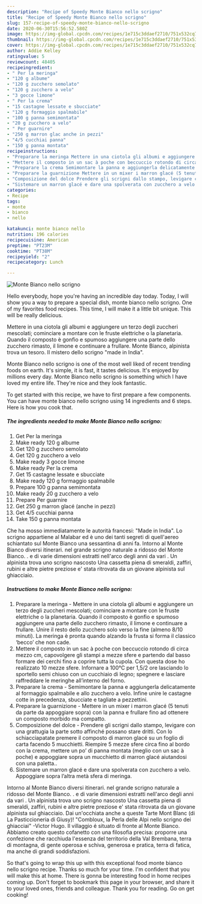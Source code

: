 ```yaml
---
description: "Recipe of Speedy Monte Bianco nello scrigno"
title: "Recipe of Speedy Monte Bianco nello scrigno"
slug: 157-recipe-of-speedy-monte-bianco-nello-scrigno
date: 2020-06-30T15:56:52.580Z
image: https://img-global.cpcdn.com/recipes/1e715c3ddaef2710/751x532cq70/monte-bianco-nello-scrigno-recipe-main-photo.jpg
thumbnail: https://img-global.cpcdn.com/recipes/1e715c3ddaef2710/751x532cq70/monte-bianco-nello-scrigno-recipe-main-photo.jpg
cover: https://img-global.cpcdn.com/recipes/1e715c3ddaef2710/751x532cq70/monte-bianco-nello-scrigno-recipe-main-photo.jpg
author: Addie Kelley
ratingvalue: 5
reviewcount: 48405
recipeingredient:
- " Per la meringa"
- "120 g albume"
- "120 g zucchero semolato"
- "120 g zucchero a velo"
- "3 gocce limone"
- " Per la crema"
- "15 castagne lessate e sbucciate"
- "120 g formaggio spalmabile"
- "100 g panna semimontata"
- "20 g zucchero a velo"
- " Per guarnire"
- "250 g marron glac anche in pezzi"
- "4/5 cucchiai panna"
- "150 g panna montata"
recipeinstructions:
- "Preparare la meringa Mettere in una ciotola gli albumi e aggiungere un terzo degli zuccheri mescolati; cominciare a montare con le fruste elettriche o la planetaria. Quando il composto è gonfio e spumoso aggiungere una parte dello zucchero rimasto, il limone e continuare a frullare. Unire il resto dello zucchero solo verso la fine (almeno 8/10 minuti). La meringa è pronta quando alzando la frusta si forma il classico ‘becco’ che non cade."
- "Mettere il composto in un sac à poche con beccuccio rotondo di circa mezzo cm, capovolgere gli stampi a mezze sfere e partendo dal basso formare dei cerchi fino a coprire tutta la cupola. Con questa dose ho realizzato 10 mezze sfere. Infornare a 100°C per 1,5/2 ore lasciando lo sportello semi chiuso con un cucchiaio di legno; spegnere e lasciare raffreddare le meringhe all’interno del forno."
- "Preparare la crema Semimontare la panna e aggiungerla delicatamente al formaggio spalmabile e allo zucchero a velo. Infine unire le castagne cotte in precedenza, sbucciate e tagliate a pezzettini."
- "Preparare la guarnizione Mettere in un mixer i marron glacé (5 tenuti da parte da appoggiare sopra) con la panna e frullare fino ad ottenere un composto morbido ma compatto."
- "Composizione del dolce Prendere gli scrigni dallo stampo, levigare con una grattugia la parte sotto affinché possano stare dritti. Con lo schiacciapatate premere il composto di marron glacé su un foglio di carta facendo 5 mucchietti. Riempire 5 mezze sfere circa fino al bordo con la crema, mettere un po’ di panna montata (meglio con un sac à poche) e appoggiare sopra un mucchietto di marron glacé aiutandosi con una paletta.."
- "Sistemare un marron glacé e dare una spolverata con zucchero a velo. Appoggiare sopra l’altra metà sfera di meringa."
categories:
- Recipe
tags:
- monte
- bianco
- nello

katakunci: monte bianco nello 
nutrition: 196 calories
recipecuisine: American
preptime: "PT23M"
cooktime: "PT38M"
recipeyield: "2"
recipecategory: Lunch

---
```



![Monte Bianco nello scrigno](https://img-global.cpcdn.com/recipes/1e715c3ddaef2710/751x532cq70/monte-bianco-nello-scrigno-recipe-main-photo.jpg)

Hello everybody, hope you're having an incredible day today. Today, I will show you a way to prepare a special dish, monte bianco nello scrigno. One of my favorites food recipes. This time, I will make it a little bit unique. This will be really delicious.

Mettere in una ciotola gli albumi e aggiungere un terzo degli zuccheri mescolati; cominciare a montare con le fruste elettriche o la planetaria. Quando il composto è gonfio e spumoso aggiungere una parte dello zucchero rimasto, il limone e continuare a frullare. Monte Bianco, alpinista trova un tesoro. Il mistero dello scrigno &#34;made in India&#34;.

Monte Bianco nello scrigno is one of the most well liked of recent trending foods on earth. It's simple, it is fast, it tastes delicious. It's enjoyed by millions every day. Monte Bianco nello scrigno is something which I have loved my entire life. They're nice and they look fantastic.


To get started with this recipe, we have to first prepare a few components. You can have monte bianco nello scrigno using 14 ingredients and 6 steps. Here is how you cook that.

<!--inarticleads1-->

##### The ingredients needed to make Monte Bianco nello scrigno:

1. Get  Per la meringa
1. Make ready 120 g albume
1. Get 120 g zucchero semolato
1. Get 120 g zucchero a velo
1. Make ready 3 gocce limone
1. Make ready  Per la crema
1. Get 15 castagne lessate e sbucciate
1. Make ready 120 g formaggio spalmabile
1. Prepare 100 g panna semimontata
1. Make ready 20 g zucchero a velo
1. Prepare  Per guarnire
1. Get 250 g marron glacé (anche in pezzi)
1. Get 4/5 cucchiai panna
1. Take 150 g panna montata


Che ha mosso immediatamente le autorità francesi: &#34;Made in India&#34;. Lo scrigno appartiene al Malabar ed è uno dei tanti segreti di quell&#39;aereo schiantato sul Monte Bianco una sessantina di anni fa. Intorno al Monte Bianco diversi itinerari. nel grande scrigno naturale a ridosso del Monte Bianco. . e di varie dimensioni estratti nell&#39;arco degli anni da vari . Un alpinista trova uno scrigno nascosto Una cassetta piena di smeraldi, zaffiri, rubini e altre pietre preziose e&#39; stata ritrovata da un giovane alpinista sul ghiacciaio. 

<!--inarticleads2-->

##### Instructions to make Monte Bianco nello scrigno:

1. Preparare la meringa - Mettere in una ciotola gli albumi e aggiungere un terzo degli zuccheri mescolati; cominciare a montare con le fruste elettriche o la planetaria. Quando il composto è gonfio e spumoso aggiungere una parte dello zucchero rimasto, il limone e continuare a frullare. Unire il resto dello zucchero solo verso la fine (almeno 8/10 minuti). La meringa è pronta quando alzando la frusta si forma il classico ‘becco’ che non cade.
1. Mettere il composto in un sac à poche con beccuccio rotondo di circa mezzo cm, capovolgere gli stampi a mezze sfere e partendo dal basso formare dei cerchi fino a coprire tutta la cupola. Con questa dose ho realizzato 10 mezze sfere. Infornare a 100°C per 1,5/2 ore lasciando lo sportello semi chiuso con un cucchiaio di legno; spegnere e lasciare raffreddare le meringhe all’interno del forno.
1. Preparare la crema - Semimontare la panna e aggiungerla delicatamente al formaggio spalmabile e allo zucchero a velo. Infine unire le castagne cotte in precedenza, sbucciate e tagliate a pezzettini.
1. Preparare la guarnizione - Mettere in un mixer i marron glacé (5 tenuti da parte da appoggiare sopra) con la panna e frullare fino ad ottenere un composto morbido ma compatto.
1. Composizione del dolce - Prendere gli scrigni dallo stampo, levigare con una grattugia la parte sotto affinché possano stare dritti. Con lo schiacciapatate premere il composto di marron glacé su un foglio di carta facendo 5 mucchietti. Riempire 5 mezze sfere circa fino al bordo con la crema, mettere un po’ di panna montata (meglio con un sac à poche) e appoggiare sopra un mucchietto di marron glacé aiutandosi con una paletta..
1. Sistemare un marron glacé e dare una spolverata con zucchero a velo. Appoggiare sopra l’altra metà sfera di meringa.


Intorno al Monte Bianco diversi itinerari. nel grande scrigno naturale a ridosso del Monte Bianco. . e di varie dimensioni estratti nell&#39;arco degli anni da vari . Un alpinista trova uno scrigno nascosto Una cassetta piena di smeraldi, zaffiri, rubini e altre pietre preziose e&#39; stata ritrovata da un giovane alpinista sul ghiacciaio. Dai un&#39;occhiata anche a queste Tarte Mont Blanc (di La Pasticcioneria di Giusy)! &#34;Combloux, la Perla delle Alpi nello scrigno dei ghiacciai&#34; -Victor Hugo. Il villaggio é situato di fronte al Monte Bianco. Abbiamo creato questo cofanetto con una filosofia precisa: proporre una confezione che racchiuda l&#39;essenza del territorio della Val Brembana, terra di montagna, di gente operosa e schiva, generosa e pratica, terra di fatica, ma anche di grandi soddisfazioni. 

So that's going to wrap this up with this exceptional food monte bianco nello scrigno recipe. Thanks so much for your time. I'm confident that you will make this at home. There is gonna be interesting food in home recipes coming up. Don't forget to bookmark this page in your browser, and share it to your loved ones, friends and colleague. Thank you for reading. Go on get cooking!
